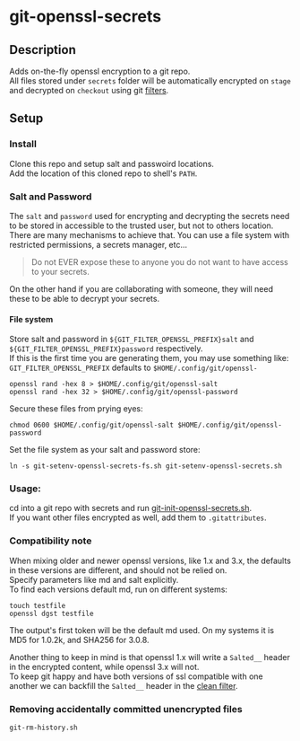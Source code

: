 # git-openssl-secrets

## Description
Adds on-the-fly openssl encryption to a git repo.  
All files stored under `secrets` folder will be automatically encrypted on `stage` and decrypted on `checkout` using git [filters](https://git-scm.com/book/en/v2/Customizing-Git-Git-Attributes).    

## Setup
### Install
Clone this repo and setup salt and passwoird locations.  
Add the location of this cloned repo to shell's `PATH`.  


### Salt and Password
The `salt` and `password` used for encrypting and decrypting the secrets need to be stored in accessible to the trusted user, but not to others location.  
There are many mechanisms to achieve that. You can use a file system with restricted permissions, a secrets manager, etc...  

> Do not EVER expose these to anyone you do not want to have access to your secrets.  

On the other hand if you are collaborating with someone, they will need these to be able to decrypt your secrets.  

#### File system
Store salt and password in `${GIT_FILTER_OPENSSL_PREFIX}salt` and `${GIT_FILTER_OPENSSL_PREFIX}password` respectively.  
If this is the first time you are generating them, you may use something like:  
`GIT_FILTER_OPENSSL_PREFIX` defaults to `$HOME/.config/git/openssl-`  

```
openssl rand -hex 8 > $HOME/.config/git/openssl-salt
openssl rand -hex 32 > $HOME/.config/git/openssl-password
```

Secure these files from prying eyes:  
```
chmod 0600 $HOME/.config/git/openssl-salt $HOME/.config/git/openssl-password
```  

Set the file system as your salt and password store:  
```
ln -s git-setenv-openssl-secrets-fs.sh git-setenv-openssl-secrets.sh
```  

### Usage:
cd into a git repo with secrets and run [git-init-openssl-secrets.sh](git-init-openssl-secrets.sh).  
If you want other files encrypted as well, add them to `.gitattributes`.   

### Compatibility note
When mixing older and newer openssl versions, like 1.x and 3.x, the defaults in these versions are different, and should not be relied on.  
Specify parameters like md and salt explicitly.  
To find each versions default md, run on different systems:
```
touch testfile
openssl dgst testfile
```
The output's first token will be the default md used. On my systems it is MD5 for 1.0.2k, and SHA256 for 3.0.8.  

Another thing to keep in mind is that openssl 1.x will write a `Salted__` header in the encrypted content, while openssl 3.x will not.  
To keep git happy and have both versions of ssl compatible with one another we can backfill the `Salted__` header in the [clean filter](https://github.com/maxfortun/git-openssl-secrets/blob/bb4cc3a0bd12ecb9f30c438a57f5ce19057e3195/git/filter/openssl/clean.sh#L15-L19). 

### Removing accidentally committed unencrypted files
```
git-rm-history.sh
```


